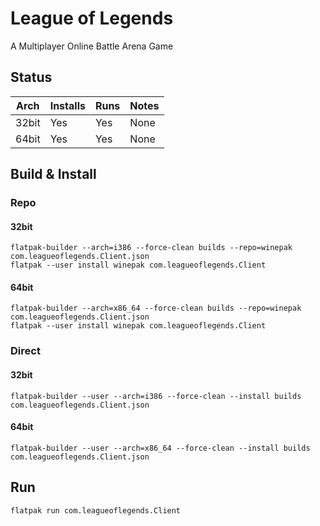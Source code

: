 # League of Legends
A Multiplayer Online Battle Arena Game

## Status

| Arch  | Installs | Runs | Notes |
| ----- | -------- | ---- | ----- |
| 32bit | Yes      | Yes  | None  |
| 64bit | Yes      | Yes  | None  |

## Build & Install
### Repo
#### 32bit

    flatpak-builder --arch=i386 --force-clean builds --repo=winepak com.leagueoflegends.Client.json
    flatpak --user install winepak com.leagueoflegends.Client
    
#### 64bit

    flatpak-builder --arch=x86_64 --force-clean builds --repo=winepak com.leagueoflegends.Client.json
    flatpak --user install winepak com.leagueoflegends.Client

### Direct
#### 32bit

    flatpak-builder --user --arch=i386 --force-clean --install builds com.leagueoflegends.Client.json
    
#### 64bit

    flatpak-builder --user --arch=x86_64 --force-clean --install builds com.leagueoflegends.Client.json

## Run

    flatpak run com.leagueoflegends.Client


